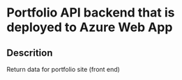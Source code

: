 # Portfolio API backend that is deployed to Azure Web App

## Descrition
Return data for portfolio site (front end)